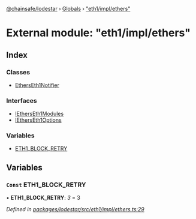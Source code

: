 [@chainsafe/lodestar](../README.md) › [Globals](../globals.md) › ["eth1/impl/ethers"](_eth1_impl_ethers_.md)

# External module: "eth1/impl/ethers"

## Index

### Classes

* [EthersEth1Notifier](../classes/_eth1_impl_ethers_.etherseth1notifier.md)

### Interfaces

* [IEthersEth1Modules](../interfaces/_eth1_impl_ethers_.ietherseth1modules.md)
* [IEthersEth1Options](../interfaces/_eth1_impl_ethers_.ietherseth1options.md)

### Variables

* [ETH1_BLOCK_RETRY](_eth1_impl_ethers_.md#const-eth1_block_retry)

## Variables

### `Const` ETH1_BLOCK_RETRY

• **ETH1_BLOCK_RETRY**: *3* = 3

*Defined in [packages/lodestar/src/eth1/impl/ethers.ts:29](https://github.com/ChainSafe/lodestar/blob/e2d6cf7/packages/lodestar/src/eth1/impl/ethers.ts#L29)*
